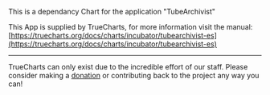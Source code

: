 This is a dependancy Chart for the application "TubeArchivist"

This App is supplied by TrueCharts, for more information visit the manual: [https://truecharts.org/docs/charts/incubator/tubearchivist-es](https://truecharts.org/docs/charts/incubator/tubearchivist-es)

---

TrueCharts can only exist due to the incredible effort of our staff.
Please consider making a [donation](https://truecharts.org/docs/about/sponsor) or contributing back to the project any way you can!
